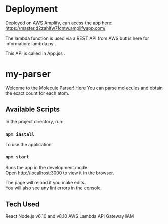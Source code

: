 # Deployment

Deployed on AWS Amplify, can acess the app here: https://master.d2zahlfw7fcntw.amplifyapp.com/

The lambda function is used via a REST API from AWS but is here for information: lambda.py .

This API is called in App.jss .

# my-parser

Welcome to the Molecule Parser!
Here You can parse molecules and obtain the exact count for each atom.

## Available Scripts

In the project directory, run:

### `npm install`
To use the application

### `npm start`

Runs the app in the development mode.<br>
Open [http://localhost:3000](http://localhost:3000) to view it in the browser.

The page will reload if you make edits.<br>
You will also see any lint errors in the console.

## Tech Used

React
Node.js v6.10 and v8.10
AWS
Lambda
API Gateway
IAM
